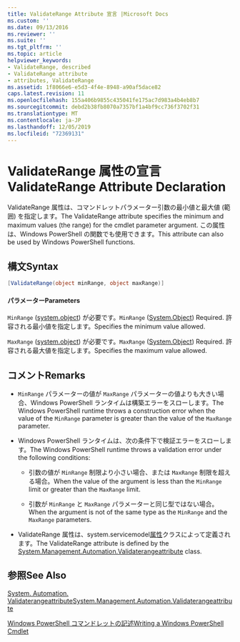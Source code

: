 ```yaml
---
title: ValidateRange Attribute 宣言 |Microsoft Docs
ms.custom: ''
ms.date: 09/13/2016
ms.reviewer: ''
ms.suite: ''
ms.tgt_pltfrm: ''
ms.topic: article
helpviewer_keywords:
- ValidateRange, described
- ValidateRange attribute
- attributes, ValidateRange
ms.assetid: 1f8066e6-e5d3-4f4e-8948-a90af5dace82
caps.latest.revision: 11
ms.openlocfilehash: 155a406b9855c435041fe175ac7d983a4b4eb8b7
ms.sourcegitcommit: debd2b38fb8070a7357bf1a4bf9cc736f3702f31
ms.translationtype: MT
ms.contentlocale: ja-JP
ms.lasthandoff: 12/05/2019
ms.locfileid: "72369131"
---
```

# <a name="validaterange-attribute-declaration"></a><span data-ttu-id="19b6d-102">ValidateRange 属性の宣言</span><span class="sxs-lookup"><span data-stu-id="19b6d-102">ValidateRange Attribute Declaration</span></span>

<span data-ttu-id="19b6d-103">ValidateRange 属性は、コマンドレットパラメーター引数の最小値と最大値 (範囲) を指定します。</span><span class="sxs-lookup"><span data-stu-id="19b6d-103">The ValidateRange attribute specifies the minimum and maximum values (the range) for the cmdlet parameter argument.</span></span> <span data-ttu-id="19b6d-104">この属性は、Windows PowerShell の関数でも使用できます。</span><span class="sxs-lookup"><span data-stu-id="19b6d-104">This attribute can also be used by Windows PowerShell functions.</span></span>

## <a name="syntax"></a><span data-ttu-id="19b6d-105">構文</span><span class="sxs-lookup"><span data-stu-id="19b6d-105">Syntax</span></span>

```csharp
[ValidateRange(object minRange, object maxRange)]
```

#### <a name="parameters"></a><span data-ttu-id="19b6d-106">パラメーター</span><span class="sxs-lookup"><span data-stu-id="19b6d-106">Parameters</span></span>

<span data-ttu-id="19b6d-107">`MinRange` ([system.object](/dotnet/api/system.object)) が必要です。</span><span class="sxs-lookup"><span data-stu-id="19b6d-107">`MinRange` ([System.Object](/dotnet/api/system.object)) Required.</span></span> <span data-ttu-id="19b6d-108">許容される最小値を指定します。</span><span class="sxs-lookup"><span data-stu-id="19b6d-108">Specifies the minimum value allowed.</span></span>

<span data-ttu-id="19b6d-109">`MaxRange` ([system.object](/dotnet/api/system.object)) が必要です。</span><span class="sxs-lookup"><span data-stu-id="19b6d-109">`MaxRange` ([System.Object](/dotnet/api/system.object)) Required.</span></span> <span data-ttu-id="19b6d-110">許容される最大値を指定します。</span><span class="sxs-lookup"><span data-stu-id="19b6d-110">Specifies the maximum value allowed.</span></span>

## <a name="remarks"></a><span data-ttu-id="19b6d-111">コメント</span><span class="sxs-lookup"><span data-stu-id="19b6d-111">Remarks</span></span>

- <span data-ttu-id="19b6d-112">`MinRange` パラメーターの値が `MaxRange` パラメーターの値よりも大きい場合、Windows PowerShell ランタイムは構築エラーをスローします。</span><span class="sxs-lookup"><span data-stu-id="19b6d-112">The Windows PowerShell runtime throws a construction error when the value of the `MinRange` parameter is greater than the value of the `MaxRange` parameter.</span></span>

- <span data-ttu-id="19b6d-113">Windows PowerShell ランタイムは、次の条件下で検証エラーをスローします。</span><span class="sxs-lookup"><span data-stu-id="19b6d-113">The Windows PowerShell runtime throws a validation error under the following conditions:</span></span>

    - <span data-ttu-id="19b6d-114">引数の値が `MinRange` 制限より小さい場合、または `MaxRange` 制限を超える場合。</span><span class="sxs-lookup"><span data-stu-id="19b6d-114">When the value of the argument is less than the `MinRange` limit or greater than the `MaxRange` limit.</span></span>

    - <span data-ttu-id="19b6d-115">引数が `MinRange` と `MaxRange` パラメーターと同じ型ではない場合。</span><span class="sxs-lookup"><span data-stu-id="19b6d-115">When the argument is not of the same type as the `MinRange` and the `MaxRange` parameters.</span></span>

- <span data-ttu-id="19b6d-116">ValidateRange 属性は、system.servicemodel[属性](/dotnet/api/System.Management.Automation.ValidateRangeAttribute)クラスによって定義されます。</span><span class="sxs-lookup"><span data-stu-id="19b6d-116">The ValidateRange attribute is defined by the [System.Management.Automation.Validaterangeattribute](/dotnet/api/System.Management.Automation.ValidateRangeAttribute) class.</span></span>

## <a name="see-also"></a><span data-ttu-id="19b6d-117">参照</span><span class="sxs-lookup"><span data-stu-id="19b6d-117">See Also</span></span>

[<span data-ttu-id="19b6d-118">System. Automation. Validaterangeattribute</span><span class="sxs-lookup"><span data-stu-id="19b6d-118">System.Management.Automation.Validaterangeattribute</span></span>](/dotnet/api/System.Management.Automation.ValidateRangeAttribute)

[<span data-ttu-id="19b6d-119">Windows PowerShell コマンドレットの記述</span><span class="sxs-lookup"><span data-stu-id="19b6d-119">Writing a Windows PowerShell Cmdlet</span></span>](./writing-a-windows-powershell-cmdlet.md)
